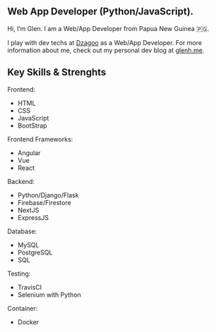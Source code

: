 ##  Web App Developer (Python/JavaScript).
Hi, I’m Glen. I am a Web/App Developer from Papua New Guinea 🇵🇬.

I play with dev techs at <a href="http://dzagoo.com">Dzagoo</a> as a Web/App Developer. For more information about me, check out my personal dev blog at <a href="https://glenh.me">glenh.me</a>.

## Key Skills & Strenghts
Frontend:
* HTML
* CSS
* JavaScript
* BootStrap

Frontend Frameworks:
* Angular
* Vue
* React

Backend:
* Python/Django/Flask
* Firebase/Firestore
* NextJS
* ExpressJS

Database:
* MySQL
* PostgreSQL
* SQL

Testing:
* TravisCI
* Selenium with Python

Container:
* Docker



<!--
**glenhayoge/glenhayoge** is a ✨ _special_ ✨ repository because its `README.md` (this file) appears on your GitHub profile.

Here are some ideas to get you started:

- 🔭 I’m currently working on ...
- 🌱 I’m currently learning ...
- 👯 I’m looking to collaborate on ...
- 🤔 I’m looking for help with ...
- 💬 Ask me about ...
- 📫 How to reach me: ...
- 😄 Pronouns: ...
- ⚡ Fun fact: ...
-->
